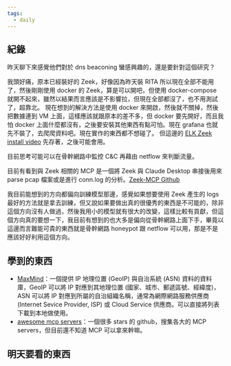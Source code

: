 ```yaml
---
tags:
  - daily
---
```

## 紀錄
昨天聊下來感覺他們對於 dns beaconing 蠻感興趣的，還是要針對這個研究？

我頭好痛，原本已經裝好的 Zeek，好像因為昨天裝 RITA 所以現在全部不能用了，然後剛剛使用 docker 的 Zeek，算是可以開吧，但使用 docker-compose 就開不起來，雖然以結果而言應該是不影響拉，但現在全部都沒了，也不用測試了，超靠北。
現在想到的解決方法是使用 docker 來開啟，然後就不關掉，然後把數據連到 VM 上面，這樣應該就跟原本的差不多，但 docker 要先開好，而且我怕 docker 上面什麼都沒有，之後要安裝其他東西有點可怕。現在 grafana 也就先不裝了，去爬爬資料吧。現在實作的東西都不想碰了。
但這邊的 [ELK Zeek install video](https://www.youtube.com/watch?v=DBZWGOfJIqM) 先存著，之後可能會用。

目前思考可能可以在骨幹網路中監控 C&C 再藉由 netflow 來判斷流量。

目前有看到與 Zeek 相關的 MCP 是一個將 Zeek 與 Claude Desktop 串接後用來 parse pcap 檔案或是進行 conn.log 的分析。[Zeek-MCP Github](https://github.com/Gabbo01/Zeek-MCP)

我目前能想到的方向都偏向訓練模型那邊，感覺如果想要使用 Zeek 產生的 logs 最好的方法就是拿去訓練，但又說如果要做出真的很優秀的東西是不可能的，除非這個方向沒有人做過，然後我用小的模型就有很大的改變，這樣比較有貢獻，但這個方向真的要想一下，我目前有想到的也大多是偏向從骨幹網路上面下手，畢竟以這邊而言難能可貴的東西就是骨幹網路 honeypot 跟 netflow 可以用，那是不是應該好好利用這個方向。
## 學到的東西
- [MaxMind](https://www.maxmind.com/en/home)：一個提供 IP 地理位置 (GeoIP) 與自治系統 (ASN) 資料的資料庫，GeoIP 可以將 IP 對應到其地理位置 (國家、城市、郵遞區號、經緯度)，ASN 可以將 IP 對應到所屬的自治組織名稱，通常為網際網路服務供應商 (Internet Sevice Provider, ISP) 或 Cloud Service 供應商。可以直接將列表下載到本地做使用。
- [awesome mcp servers](https://github.com/punkpeye/awesome-mcp-servers)：一個很多 stars 的 github，搜集各大的 MCP servers，但目前還不知道 MCP 可以拿來幹嘛。
## 明天要看的東西
